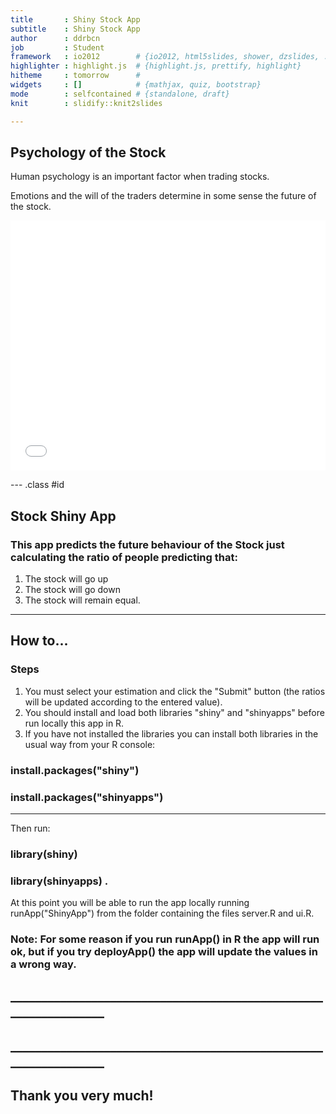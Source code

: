 ```yaml
---
title       : Shiny Stock App
subtitle    : Shiny Stock App
author      : ddrbcn
job         : Student
framework   : io2012        # {io2012, html5slides, shower, dzslides, ...}
highlighter : highlight.js  # {highlight.js, prettify, highlight}
hitheme     : tomorrow      # 
widgets     : []            # {mathjax, quiz, bootstrap}
mode        : selfcontained # {standalone, draft}
knit        : slidify::knit2slides

---  
```

## Psychology of the Stock
Human psychology is an important factor when trading stocks.

Emotions and the will of the traders determine in some sense the future of the stock.

<iframe src=' assets/fig/ichart.html ' scrolling='no' frameBorder='0' seamless class='rChart morris ' id=iframe- chart18ac1847c879 ></iframe> <style>iframe.rChart{ width: 100%; height: 400px;}</style>

--- .class #id

## Stock Shiny  App

### This app predicts the future behaviour of the Stock just calculating the ratio of people predicting that:

1. The stock will go up
2. The stock will go down
3. The stock will remain equal.

--- 
## How to...

### Steps
1. You must select your estimation and click the "Submit" button (the ratios will be updated according to the entered value).
2. You should install and load both libraries "shiny" and "shinyapps" before run locally this app in R.
3. If you have not installed the libraries you can install both libraries in the usual way from your R console:

### install.packages("shiny")

### install.packages("shinyapps")

--- 
Then run:

### library(shiny)

### library(shinyapps) .

At this point you will be able to run the app locally running runApp("ShinyApp") from the folder containing the files server.R and ui.R.




### Note: For some reason if you run runApp() in R the app will run ok, but if you try deployApp() the app will update the values in a wrong way.

## _________________________________________________________________
## _________________________________________________________________

## Thank you very much!



